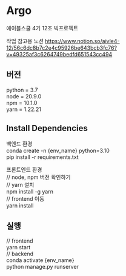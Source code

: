 # Argo
에이블스쿨 4기 12조 빅프로젝트 


작업 참고용 노션
https://www.notion.so/aivle4-12/56c6dc8b7c2e4c95926be643bcb3fc76?v=49325af3c6264749bedfd651543cc494

## 버전
python = 3.7  
node = 20.9.0  
npm = 10.1.0  
yarn = 1.22.21  


## Install Dependencies
백엔드 환경  
conda create -n {env_name} python=3.10  
pip install -r requirements.txt

프론트엔드 환경  
// node, npm 버전 확인하기  
// yarn 설치  
npm install -g yarn  
// frontend 이동  
yarn install   

## 실행
// frontend    
yarn start   
// backend    
conda activate {env_name}    
python manage.py runserver
